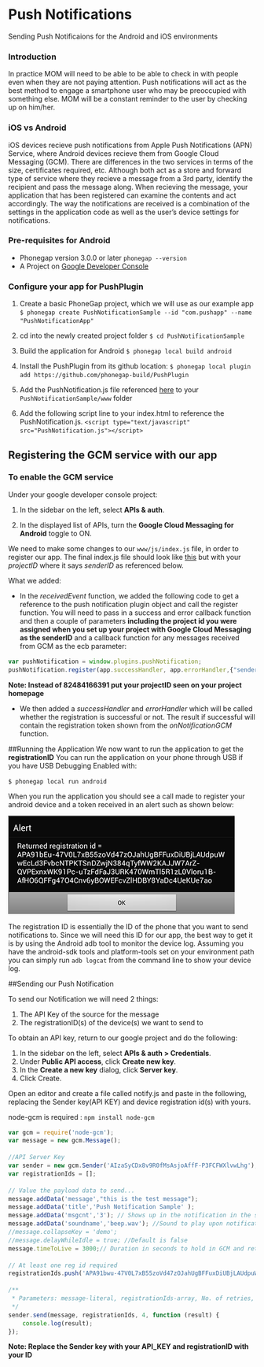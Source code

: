 Push Notifications
========================

Sending Push Notificaions for the Android and iOS environments

### Introduction
In practice MOM will need to be able to be able to check in with people even 
when they are not paying attention. Push notifications will act as the best method 
to engage a smartphone user who may be preoccupied with something else. MOM will be a constant
reminder to the user by checking up on him/her.




### iOS vs Android

iOS devices recieve push notifications from Apple Push Notifications (APN) 
Service, where Android devices recieve them from Google Cloud Messaging (GCM). 
There are differences in the two services in terms of the size, certificates 
required, etc. Although both act as a store and forward type of service where they 
recieve a message from a 3rd party, identify the recipient and pass the message 
along. When recieving the message, your application that has been registered 
can examine the contents and act accordingly. The way the notifications are received 
is a combination of the settings in the application code as well as the user’s 
device settings for notifications.

### Pre-requisites for Android
- Phonegap version 3.0.0 or later `phonegap --version`
- A Project on [Google Developer Console](https://console.developers.google.com/)

### Configure your app for PushPlugin 
1. Create a basic PhoneGap project, which we will use as our example app
   `$ phonegap create PushNotificationSample --id "com.pushapp" --name "PushNotificationApp"`

2. cd into the newly created project folder
   `$ cd PushNotificationSample`

3. Build the application for Android
   `$ phonegap local build android`

4. Install the PushPlugin from its github location:
   `$ phonegap local plugin add https://github.com/phonegap-build/PushPlugin`

5. Add the PushNotification.js file referenced 
[here](https://github.com/freesurface/mom/blob/master/planning/js/PushNotification.js) to your `PushNotificationSample/www` folder

6. Add the following script line to your index.html to reference the PushNotification.js.
   `<script type="text/javascript" src="PushNotification.js"></script>`

## Registering the GCM service with our app
### To enable the GCM service
Under your google developer console project:

1. In the sidebar on the left, select **APIs & auth**.

2. In the displayed list of APIs, turn the **Google Cloud Messaging for Android** toggle to ON.

We need to make some changes to our `www/js/index.js` file, in order to register our app.
The final index.js file should look like [this](https://github.com/freesurface/mom/blob/master/planning/js/index.js)
but with your *projectID* where it says *senderID* as referenced below.

What we added:

- In the *receivedEvent* function, we added the following code to get a reference to
the push notification plugin object and call the register function. You will
need to pass in a success and error callback function and then a couple of parameters 
**including the project id you were assigned when you set up your project with Google Cloud Messaging 
as the senderID** and a callback function for any messages received from GCM as the ecb parameter:

```javascript
var pushNotification = window.plugins.pushNotification;
pushNotification.register(app.successHandler, app.errorHandler,{"senderID":"824841663931","ecb":"app.onNotificationGCM"});
```

**Note: Instead of 82484166391 put your projectID seen on your project homepage**

- We then added a *successHandler* and *errorHandler* which will be called whether the registration is successful or not.
The result if successful will contain the registration token shown from the *onNotificationGCM* function. 

##Running the Application
We now want to run the application to get the **registrationID**
You can run the application on your phone through USB if you have USB Debugging Enabled with:

   `$ phonegap local run android`

When you run the application you should see a call made to register your 
android device and a token received in an alert such as shown below:

![](https://github.com/freesurface/mom/blob/master/planning/img/android-notify-reg.png?raw=true)

The registration ID is essentially the ID of the phone that you want to send notifications
to. Since we will need this ID for our app, the best way to get it is by using the Android adb tool to
monitor the device log. Assuming you have the android-sdk tools and platform-tools set on your 
environment path you can simply run `adb logcat` from the command line to show your device log.

##Sending our Push Notification

To send our Notification we will need 2 things:

1. The API Key of the source for the message
2. The registrationID(s) of the device(s) we want to send to

To obtain an API key, return to our google project and do the following:

1. In the sidebar on the left, select **APIs & auth > Credentials**.
2. Under **Public API access**, click **Create new key**.
3. In the **Create a new key** dialog, click **Server key**.
4. Click Create.


Open an editor and create a file called notify.js and paste in the following, replacing the Sender key(API KEY)
and device registration id(s) with yours.

node-gcm is required : `npm install node-gcm`

```javascript
var gcm = require('node-gcm');
var message = new gcm.Message();
 
//API Server Key
var sender = new gcm.Sender('AIzaSyCDx8v9R0fMsAsjoAffF-P3FCFWXlvwLhg');
var registrationIds = [];
 
// Value the payload data to send...
message.addData('message',"this is the test message");
message.addData('title','Push Notification Sample' );
message.addData('msgcnt','3'); // Shows up in the notification in the status bar
message.addData('soundname','beep.wav'); //Sound to play upon notification receipt - put in the www folder in app
//message.collapseKey = 'demo';
//message.delayWhileIdle = true; //Default is false
message.timeToLive = 3000;// Duration in seconds to hold in GCM and retry before timing out. Default 4 weeks (2,419,200 seconds) if not specified.
 
// At least one reg id required
registrationIds.push('APA91bwu-47V0L7xB55zoVd47zOJahUgBFFuxDiUBjLAUdpuWwEcLd3FvbcNTPKTSnDZwjN384qTyfWW2KAJJW7ArZ-QVPExnxWK91Pc-uTzFdFaJ3URK470WmTl5R1zL0Vloru1B-AfHO6QFFg47O4Cnv6yBOWEFcvZlHDBY8YaDc4UeKUe7ao');
 
/**
 * Parameters: message-literal, registrationIds-array, No. of retries, callback-function
 */
sender.send(message, registrationIds, 4, function (result) {
    console.log(result);
});
```

**Note: Replace the Sender key with your API_KEY and registrationID with your ID**
